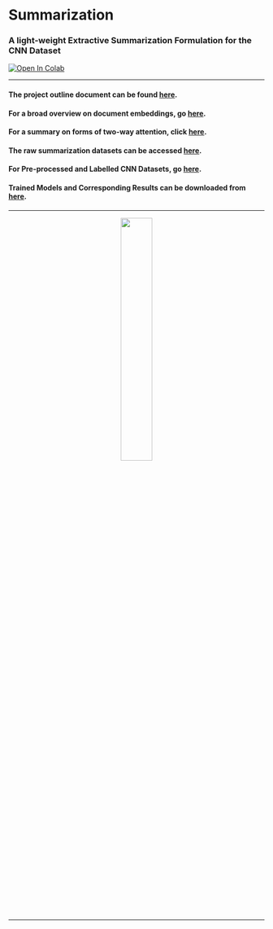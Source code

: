 # Summarization

### A light-weight Extractive Summarization Formulation for the CNN Dataset

[![Open In Colab](https://colab.research.google.com/assets/colab-badge.svg)](https://colab.research.google.com/github/sayarghoshroy/Summarization/blob/master/summarization_model.ipynb)

---

#### The project outline document can be found [here](https://docs.google.com/document/d/11BloAgPRu19kz_Cf7vgGkNA_HRRYmiKbpAY9CozCMbQ/edit?usp=sharing).

#### For a broad overview on document embeddings, go [here](https://towardsdatascience.com/document-embedding-techniques-fed3e7a6a25d#bbe8).

#### For a summary on forms of two-way attention, click [here](https://docs.google.com/document/d/1K7lPsVtBF60O-dfFzQK-1oyB-uynuEokgqMQkyr5YC0/edit?usp=sharing).

#### The raw summarization datasets can be accessed [here](https://drive.google.com/open?id=1VJkDN1BZEml3a298jYIRY5idBUrlMjih).

#### For Pre-processed and Labelled CNN Datasets, go [here](https://drive.google.com/drive/folders/1hNik2G9hdFf1NlnADgxxAxwrQEmDoEyq?usp=sharing).

#### Trained Models and Corresponding Results can be downloaded from [here](https://drive.google.com/drive/folders/1PkA6NmDP9G4f_rYlsKwvdSuO5jsDU2jW?usp=sharing).

---

<p align="center">
  <img src="https://github.com/sayarghoshroy/Summarization/blob/master/model_diagrams/regressor.jpg" width="35%">
</p>

---
